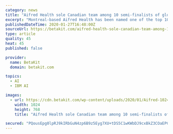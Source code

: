 ```yaml
---
category: news
title: "Aifred Health sole Canadian team among 10 semi-finalists of global IBM Watson competition"
excerpt: "Montreal-based Aifred Health has been named one of the top 10 semi-finalists of the global IBM Watson AI XPrize. The startup is the final Canadian team remaining in the multi-year competition. “We have the chance to show the world what we can do.” “Being in this competition up until this level, and being a team that started with the ..."
publishedDateTime: 2020-01-27T16:48:00Z
sourceUrl: https://betakit.com/aifred-health-sole-canadian-team-among-10-semi-finalists-of-global-ibm-watson-competition/
type: article
quality: 45
heat: 45
published: false

provider:
  name: BetaKit
  domain: betakit.com

topics:
  - AI
  - IBM AI

images:
  - url: https://cdn.betakit.com/wp-content/uploads/2020/01/Aifred-1024x768.jpeg
    width: 1024
    height: 768
    title: "Aifred Health sole Canadian team among 10 semi-finalists of global IBM Watson competition"

secured: "PQousEpg0lpRJ9kIRbGuN4zp6B9z5Eyg7XU+tDS5C1wKWbDJ9cxBkZ3COaEPCsUlu53fxZATijA3F89VXF7/T6+f4JnHWIxZ6Y7Yeu0Y4yc49hRxGd3CXRDiMGZci+ARIXPLKdwdofJP2gzh3kzVQ2x84Y2uC6TuuqntmDK1/RflkJVPi49kjoxcpcMJZEivxI10OIclyreV4n8eFGknfiktvWOwRp1UoqCTT/nxLFmBkvHpPrDdwAni1OPmhIyO1e14mOQaNuwKYpQgYLfV3m85cWedQjm1ZXoQdsK3WtC5DnHpk01NAhaRvtR/XPQa;aRJGVBFWWoQghTeV9tnVlA=="
---
```


